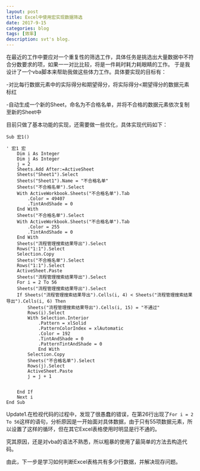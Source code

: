 ```yaml
---
layout: post
title: Excel中使用宏实现数据筛选
date: 2017-9-15
categories: blog
tags: [效率]
description: svt's blog.
---
```



在最近的工作中要应对一个重复性的筛选工作，具体任务是挑选出大量数据中不符合分数要求的项，如果一一对比比较，将是一件耗时耗力耗眼睛的工作。 
于是我设计了一个vba脚本来帮助我做这些体力工作。具体要实现的目标有： 

-对比每行数据元素中的实际得分和期望得分，将实际得分<期望得分的数据元素标红 

-自动生成一个新的Sheet，命名为不合格名单，并将不合格的数据元素依次复制至新的Sheet中


目前只做了基本功能的实现，还需要做一些优化，具体实现代码如下：
```
Sub 宏1()

' 宏1 宏
    Dim i As Integer
    Dim j As Integer
    j = 2
    Sheets.Add After:=ActiveSheet
    Sheets("Sheet1").Select
    Sheets("Sheet1").Name = "不合格名单"
    Sheets("不合格名单").Select
    With ActiveWorkbook.Sheets("不合格名单").Tab
        .Color = 49407
        .TintAndShade = 0
    End With
    Sheets("不合格名单").Select
    With ActiveWorkbook.Sheets("不合格名单").Tab
        .Color = 255
        .TintAndShade = 0
    End With
    Sheets("流程管理搜索结果导出").Select
    Rows("1:1").Select
    Selection.Copy
    Sheets("不合格名单").Select
    Rows("1:1").Select
    ActiveSheet.Paste
    Sheets("流程管理搜索结果导出").Select
    For i = 2 To 56
    Sheets("流程管理搜索结果导出").Select
    If Sheets("流程管理搜索结果导出").Cells(i, 4) < Sheets("流程管理搜索结果导出").Cells(i, 6) Then
        Sheets("流程管理搜索结果导出").Cells(i, 15) = "不通过"
        Rows(i).Select
        With Selection.Interior
            .Pattern = xlSolid
            .PatternColorIndex = xlAutomatic
            .Color = 192
            .TintAndShade = 0
            .PatternTintAndShade = 0
            End With
        Selection.Copy
        Sheets("不合格名单").Select
        Rows(j).Select
        ActiveSheet.Paste
        j = j + 1
            
        
    End If
    Next i
End Sub
```

Update1.在检视代码的过程中，发现了很愚蠢的错误，在第26行出现了`For i = 2 To 56`这样的语句，分析原因是一开始面对具体数据，由于只有55项数据元素，所以设置了这样的循环，但在其它Excel表格使用时明显是行不通的。

究其原因，还是对vba的语法不熟悉，所以粗暴的使用了最简单的方法去构造代码。

由此，下一步是学习如何判断Excel表格共有多少行数据，并解决现存问题。

